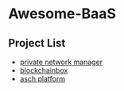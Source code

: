 # Awesome-BaaS

## Project List

- [private network manager](https://github.com/ConsenSysAcademy-PNM/private-network-manager)
- [blockchainbox](https://github.com/blockchainbox/blockchainbox-core)
- [asch platform](https://github.com/AschPlatform/asch)
